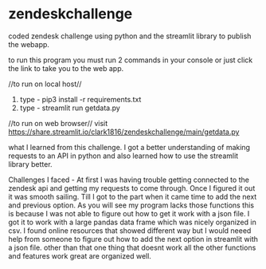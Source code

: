 # zendeskchallenge
coded zendesk challenge using python and the streamlit library to publish the webapp.

to run this program you must run 2 commands in your console or just click the link to take you to the web app.

//to run on local host//
1. type - pip3 install -r requirements.txt
2. type - streamlit run getdata.py

//to run on web browser// 
visit https://share.streamlit.io/clark1816/zendeskchallenge/main/getdata.py

what I learned from this challenge. I got a better understanding of making requests to an API in python and also learned how to use
the streamlit library better. 

Challenges I faced - At first I was having trouble getting connected to the zendesk api and getting my requests to come through. 
Once I figured it out it was smooth sailing. Till I got to the part when it came time to add the next and previous option. As you will see my program lacks those functions
this is because I was not able to figure out how to get it work with a json file. I got it to work with a large pandas data frame which was nicely organized in csv. I found online resources that showed different way but I would neeed help from someone to figure out how to add the next option in streamlit with a json file. other than that one thing that doesnt work all the other functions and features work great are organized well. 

